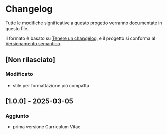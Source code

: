 # Changelog

Tutte le modifiche significative a questo progetto verranno documentate in questo file.

Il formato è basato su [Tenere un changelog](https://keepachangelog.com/en/1.0.0/),
e il progetto si conforma al [Versionamento semantico](https://semver.org/spec/v2.0.0.html).

## [Non rilasciato]

### Modificato

- stile per formattazione più compatta

## [1.0.0] - 2025-03-05

### Aggiunto

- prima versione Curriculum Vitae